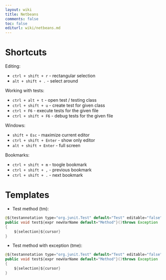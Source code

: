 ```yaml
---
layout: wiki
title: Netbeans
comments: false
toc: false
editurl: wiki/netbeans.md
---
```


# Shortcuts

Editing:

* `ctrl + shift + r` - rectangular selection
* `alt + shift + .` - select around

Working with tests:

* `ctrl + alt + t` - open test / testing class
* `ctrl + shift + u` - create test for given class
* `ctrl + F6` - execute tests for the given file
* `ctrl + shift + F6` - debug tests for the given file

Windows:

* `shift + Esc` - maximize current editor
* `ctrl + shift + Enter` - show only editor
* `alt + shift + Enter` - full screen
 
Bookmarks:

* `ctrl + shift + m` - toogle bookmark
* `ctrl + shift + ,` - previous bookmark
* `ctrl + shift + .` - next bookmark

# Templates
* Test method (tm):

```java
@${testannotation type="org.junit.Test" default="Test" editable="false"}
public void test${expr newVarName default="Method"}()throws Exception
{
    ${selection}${cursor}
}
```

* Test method with exception (tme):

```java
@${testannotation type="org.junit.Test" default="Test" editable="false"}(expected = ${exc default="Exception"}.class )
public void test${expr newVarName default="Method"}()throws Exception
{
    ${selection}${cursor}
}
```
